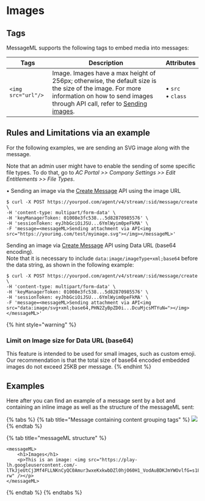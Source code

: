 # Images

## Tags

MessageML supports the following tags to embed media into messages:

| Tags               | Description                                                                                                                                                                                               | Attributes                                         |
| ------------------ | --------------------------------------------------------------------------------------------------------------------------------------------------------------------------------------------------------- | -------------------------------------------------- |
| `<img src="url"/>` | Image. Images have a max height of 256px; otherwise, the default size is the size of the image. For more information on how to send images through API call, refer to [Sending images](broken-reference). | <p>• <code>src</code> <br>• <code>class</code></p> |

## Rules and Limitations via an example

For the following examples, we are sending an SVG image along with the message.

Note that an admin user might have to enable the sending of some specific file types. To do that, go to _AC Portal >> Company Settings >> Edit Entitlements >> File Types_.

• Sending an image via the [Create Message](https://developers.symphony.com/restapi/reference#create-message-v4) API using the image URL

```markup
$ curl -X POST https://yourpod.com/agent/v4/stream/:sid/message/create \
-H 'content-type: multipart/form-data' \
-H 'keyManagerToken: 01008e3fc538...5d82870985576' \
-H 'sessionToken: eyJhbGciOiJSU...6YmlWyim0peFkMA' \
-F 'message=<messageML>Sending attachment via API<img src="https://yourimg.com/test/myimage.svg"></img></messageML>'
```

Sending an image via [Create Message](https://rest-api.symphony.com/v1.54/reference#create-message-v4) API using Data URL (base64 encoding).\
Note that it is necessary to include `data:image/imageType+xml;base64` before the data string, as shown in the following example:

```markup
$ curl -X POST https://yourpod.com/agent/v4/stream/:sid/message/create \
-H 'content-type: multipart/form-data' \
-H 'keyManagerToken: 01008e3fc538...5d82870985576' \
-H 'sessionToken: eyJhbGciOiJSU...6YmlWyim0peFkMA' \
-F 'message=<messageML>Sending attachment via API<img src="data:image/svg+xml;base64,PHN2ZyBpZD0i...DcuMjcsMTYuN="></img></messageML>'
```

{% hint style="warning" %}
### Limit on Image size for Data URL (base64)

This feature is intended to be used for small images, such as custom emoji. Our recommendation is that the total size of base64 encoded embedded images do not exceed 25KB per message.
{% endhint %}

## Examples

Here after you can find an example of a message sent by a bot and containing an inline image as well as the structure of the messageML sent:

{% tabs %}
{% tab title="Message containing content grouping tags" %}
![](../../../../.gitbook/assets/mml\_image.png)
{% endtab %}

{% tab title="messageML structure" %}
```markup
<messageML>
    <h1>Images</h1>
    <p>This is an image: <img src="https://play-lh.googleusercontent.com/-lTkJjeUtCj3Mf4FLLNKnCyQC0Amur3wxeKxkwbDZl0hjO60H1_VodAuBDKJmYWOvlfG=s180-rw" /></p>
</messageML>
```
{% endtab %}
{% endtabs %}
